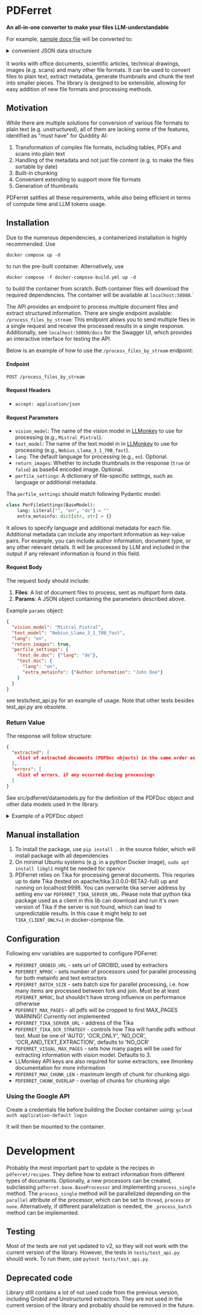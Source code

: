 # PDFerret

**An all-in-one converter to make your files LLM-understandable**

For example, [sample docx file](https://www2.hu-berlin.de/stadtlabor/wp-content/uploads/2021/12/sample3.docx) will be converted to:
<details>

<summary>convenient JSON data structure</summary>

```json
{
  "extracted": [
    {
      "metainfo": {
        "doi": "",
        "title": "Accessible Document Sample",
        "document_type": "Technical Guide",
        "search_description": "Accessible Document Sample, headings, lists, images, tables, columns, screen readers, web accessibility",
        "abstract": "This document demonstrates accessibility techniques for headings, lists, images, tables, and columns. It includes eight section headings, ordered and unordered lists, links to different locations and downloadable documents, and images with alternate text. The document also features simple and complex tables, including one with merged cells. Additionally, it showcases the use of columns and explains how to create them correctly for accessibility. The document is designed to be completely accessible using assistive technologies such as screen readers.",
        "authors": [],
        "pub_date": "",
        "mentioned_date": "",
        "language": "en",
        "detected_language": "en",
        "file_features": {
          "filename": "sample3.docx",
          "file": null,
          "is_scanned": null
        },
        "npages": null,
        "thumbnail": "<base64 encoded thumbnail>",
        "extra_metainfo": null,
        "ai_metadata": ""
      },
      "chunks": [
        {
          "page": null,
          "coordinates": null,
          "section": "",
          "prefix": "",
          "non_embeddable_content": "",
          "text": " # Sample Document\nThis document was created using accessibility techniques for headings, lists, image alternate text, tables, and columns. It should\nbe completely accessible using assistive technologies such as screen readers.\n## Headings\nThere are eight section headings in this document. At the beginning, \\\"Sample Document\\\" is a level 1 heading. The main section\nheadings, such as \\\"Headings\\\" and \\\"Lists\\\" are level 2 headings. The Tables section contains two sub-headings, \\\"Simple Table\\\"\nand \\\"Complex Table,\\\" which are both level 3 headings.\n## Lists\nThe following outline of the sections of this document is an ordered (numbered) list with six items. The fifth item, \\\"Tables,\\\"\ncontains a nested unordered (bulleted) list with two items.\n1.  Headings\n2.  Lists 3.  Links\n4.  Images\n5.  Tables\n-   Simple Tables\n-   Complex Tables\n6.  Columns\n## Links\nIn web documents, links can point different locations on the page, different pages, or even downloadable documents, such as Word\ndocuments or PDFs:\n[Top of this Page](#sample-document)\\\n[Sample Document](http://www.dhs.state.il.us/page.aspx?item=67072)\\\n[Sample Document (docx)](http://www.dhs.state.il.us/OneNetLibrary/27897/documents/Initiatives/IITAA/Sample-Document.docx) ## Images\nFor example, there is an image of the web accessibility symbol to the left of this paragraph. Its alternate text is \\\"Web Access\nSymbol\\\".\nAlt text should communicate what an image means, not how it looks.\ngraphs, require long descriptions, but not all document types allow that. In web pages, long descriptions may b",
          "suffix": "e provided in\nseveral ways: on the page below the image, via a link below the image, or via a link o",
          "locked": false,
          "chunk_type": "text"
        },
        {
          "page": null,
          "coordinates": null,
          "section": "",
          "prefix": "uire long descriptions, but not all document types allow that. In web pages, long descriptions may b",
          "non_embeddable_content": "",
          "text": "e provided in\nseveral ways: on the page below the image, via a link below the image, or via a link on the image.\n## Tables\n### Simple Tables\nSimple tables have a uniform number of columns and rows, without any merged cells:\n  ----------------------------------------------------------------------------------------------------------------------------------\n  **Screen Reader**                                       **Responses**                               **Share**\n  ------------------------------------------------------- ------------------------------------------- ------------------------------   JAWS                                                    853                                         49%\n  NVDA                                                    238                                         14%\n  Window-Eyes                                             214                                         12%\n  System Access                                           181                                         10%\n  VoiceOver                                               159                                         9%\n  ----------------------------------------------------------------------------------------------------------------------------------\n### Complex Tables\nThe following is a complex table, using merged cells as headers for sections within the table. This can\\'t be made accessible in\nall types of documents:\n  ----------------------------------------------------------------------------------------------------------------------------------",
          "suffix": "--\n                           **May 2012**                                          **September 2010",
          "locked": false,
          "chunk_type": "text"
        },
        {
          "page": null,
          "coordinates": null,
          "section": "",
          "prefix": "----------------------------------------------------------------------------------------------------",
          "non_embeddable_content": "",
          "text": "--\n                           **May 2012**                                          **September 2010**         \n  ------------------------ -------------------------- -------------------------- -------------------------- --------------------------   **Screen Reader**        **Responses**              **Share**                  **Responses**              **Share**\n  JAWS                     853                        49%                        727                        59%\n  NVDA                     238                        14%                        105                        9%\n  Window-Eyes              214                        12%                        138                        11%\n  System Access            181                        10%                        58                         5%\n  VoiceOver                159                        9%                         120                        10%\n  ------------------------------------------------------------------------------------------------------------------------------------\n## Columns\nThis is an example of columns. With columns, the page is split into two or more horizontal sections. Unlike tables, in which you\nusually read across a row and then down to the next, in columns, you read down a column and then across to the next.\\\nWhen columns are not created correctly, screen readers may run lines together, reading the first line of the first column, then\nthe first line of the second column, then the second line of the first column, and so on. Obviously, that is not accessible",
          "suffix": "",
          "locked": false,
          "chunk_type": "text"
        }
      ],
      "full_text": "# Sample Document\nThis document was created using accessibility techniques for headings, lists, image alternate text, tables, and columns. It should\nbe completely accessible using assistive technologies such as screen readers.\n## Headings\nThere are eight section headings in this document. At the beginning, \\\"Sample Document\\\" is a level 1 heading. The main section\nheadings, such as \\\"Headings\\\" and \\\"Lists\\\" are level 2 headings. The Tables section contains two sub-headings, \\\"Simple Table\\\"\nand \\\"Complex Table,\\\" which are both level 3 headings.\n## Lists\nThe following outline of the sections of this document is an ordered (numbered) list with six items. The fifth item, \\\"Tables,\\\"\ncontains a nested unordered (bulleted) list with two items.\n1.  Headings\n2.  Lists\n3.  Links\n4.  Images\n5.  Tables\n-   Simple Tables\n-   Complex Tables\n6.  Columns\n## Links\nIn web documents, links can point different locations on the page, different pages, or even downloadable documents, such as Word\ndocuments or PDFs:\n[Top of this Page](#sample-document)\\\n[Sample Document](http://www.dhs.state.il.us/page.aspx?item=67072)\\\n[Sample Document (docx)](http://www.dhs.state.il.us/OneNetLibrary/27897/documents/Initiatives/IITAA/Sample-Document.docx)\n## Images\nFor example, there is an image of the web accessibility symbol to the left of this paragraph. Its alternate text is \\\"Web Access\nSymbol\\\".\nAlt text should communicate what an image means, not how it looks.\ngraphs, require long descriptions, but not all document types allow that. In web pages, long descriptions may be provided in\nseveral ways: on the page below the image, via a link below the image, or via a link on the image.\n## Tables\n### Simple Tables\nSimple tables have a uniform number of columns and rows, without any merged cells:\n  ----------------------------------------------------------------------------------------------------------------------------------\n  **Screen Reader**                                       **Responses**                               **Share**\n  ------------------------------------------------------- ------------------------------------------- ------------------------------\n  JAWS                                                    853                                         49%\n  NVDA                                                    238                                         14%\n  Window-Eyes                                             214                                         12%\n  System Access                                           181                                         10%\n  VoiceOver                                               159                                         9%\n  ----------------------------------------------------------------------------------------------------------------------------------\n### Complex Tables\nThe following is a complex table, using merged cells as headers for sections within the table. This can\\'t be made accessible in\nall types of documents:\n  ------------------------------------------------------------------------------------------------------------------------------------\n                           **May 2012**                                          **September 2010**         \n  ------------------------ -------------------------- -------------------------- -------------------------- --------------------------\n  **Screen Reader**        **Responses**              **Share**                  **Responses**              **Share**\n  JAWS                     853                        49%                        727                        59%\n  NVDA                     238                        14%                        105                        9%\n  Window-Eyes              214                        12%                        138                        11%\n  System Access            181                        10%                        58                         5%\n  VoiceOver                159                        9%                         120                        10%\n  ------------------------------------------------------------------------------------------------------------------------------------\n## Columns\nThis is an example of columns. With columns, the page is split into two or more horizontal sections. Unlike tables, in which you\nusually read across a row and then down to the next, in columns, you read down a column and then across to the next.\\\nWhen columns are not created correctly, screen readers may run lines together, reading the first line of the first column, then\nthe first line of the second column, then the second line of the first column, and so on. Obviously, that is not accessible.\n"
    }
  ],
  "errors": []
}
```

</details>  
<br>
It works with office documents, scientific articles, technical drawings, images (e.g. scans) and many other file formats. It can be used to convert files to plain text, extract metadata, generate thumbnails and chunk the text into smaller pieces. The library is designed to be extensible, allowing for easy addition of new file formats and processing methods.

## Motivation

While there are multiple solutions for conversion of various file formats to plain text (e.g. unstructured), all of them are lacking some of the features, identified as "must have" for Quiddity AI:

1) Transformation of complex file formats, including tables, PDFs and scans into plain text
2) Handling of the metadata and not just file content (e.g. to make the files sortable by date)
3) Built-in chunking
4) Convenient extending to support more file formats
5) Generation of thumbnails

PDFerret satifies all these requirements, while also being efficient in terms of compute time and LLM tokens usage.


## Installation

Due to the numerous dependencies, a containerized installation is highly recommended. Use
```
docker compose up -d
```
to run the pre-built container. Alternatively, use
```
docker compose -f docker-compose-build.yml up -d
```
to build the container from scratch. Both container files will download the required dependencies. The container will be available at `localhost:58080`.`

The API provides an endpoint to process multiple document files and extract structured information. There are single endpoint available:   
`/process_files_by_stream`: This endpoint allows you to send multiple files in a single request and receive the processed results in a single response.
Additionally, see `localhost:58080/docs` for the Swagger UI, which provides an interactive interface for testing the API.

Below is an example of how to use the `/process_files_by_stream` endpoint:

#### Endpoint
`POST /process_files_by_stream`

#### Request Headers
- `accept: application/json`

#### Request Parameters
- `vision_model`: The name of the vision model in [LLMonkey](https://github.com/QuiddityAI/LLMonkey) to use for processing (e.g., `Mistral_Pixtral`).
- `text_model`: The name of the text model in in [LLMonkey](https://github.com/QuiddityAI/LLMonkey) to use for processing (e.g., `Nebius_Llama_3_1_70B_fast`).
- `lang`: The default language for processing (e.g., `en`). Optional.
- `return_images`: Whether to include thumbnails in the response (`true` or `false`) as base64 encoded image. Optional.
- `perfile_settings`: A dictionary of file-specific settings, such as language or additional metadata.

Tha `perfile_settings` should match following Pydantic model:
```python
class PerFileSettings(BaseModel):
    lang: Literal["", "en", "de"] = ""
    extra_metainfo: dict[str, str] = {}
```
It allows to specify language and additional metadata for each file. Additional metadata can include any important information as key-value pairs. For example, you can include author information, document type, or any other relevant details. It will be processed by LLM and included in the output if any relevant information is found in this field.

#### Request Body
The request body should include:
1. **Files**: A list of document files to process, sent as multipart form data.
2. **Params**: A JSON object containing the parameters described above.

Example `params` object:
```json
{
  "vision_model": "Mistral_Pixtral",
  "text_model": "Nebius_Llama_3_1_70B_fast",
  "lang": "en",
  "return_images": true,
  "perfile_settings": {
    "test_de.doc": {"lang": "de"},
    "test.doc": {
      "lang": "en",
      "extra_metainfo": {"Author information": "John Doe"}
    }
  }
}
```
see tests/test_api.py for an example of usage. Note that other tests besides test_api.py are obsolete.

### Return Value

The response will follow structure:
```json
{
  "extracted": [
    <list of extracted documents (PDFDoc objects) in the same order as they were sent>
  ],
  "errors": [
    <list of errors, if any occurred during processing>
  ]
}
```
See src/pdferret/datamodels.py for the definition of the PDFDoc object and other data models used in the library.

<details>

<summary>Example of a PDFDoc object</summary>

PDFDoc object will contain the following fields:
```json
{
  "metainfo": {
    "doi": "",
    "title": "",
    "document_type": "",
    "search_description": "",
    "abstract": "",
    "authors": [],
    "pub_date": "",
    "mentioned_date": "",
    "language": "",
    "detected_language": "",
    "file_features": {
      "filename": "",
      "file": null,
      "is_scanned": null
    },
    "npages": null,
    "thumbnail": "<base64 encoded thumbnail>",
    "extra_metainfo": null,
    "ai_metadata": ""
  },
  "chunks": [
    <list of chunks>
  ],
  "full_text": "<full text of the document>"
}
```
The `chunks` field will contain a list of chunks, each with the following fields:
```json
{
  "page": null, // page number of the chunk
  "coordinates": null, // coordinates of the chunk in the document, not implemented yet
  "section": "", // section name of the chunk, not implemented yet
  "prefix": "", // prefix of the chunk
  "non_embeddable_content": "", // non-embeddable content of the chunk e.g. images
  "text": "<chunk text>", // the text of the chunk
  "suffix": "<chunk suffix>", // the suffix of the chunk
  "locked": false, // shows if the chunk can be concatenated with the next chunk, only used under the hood
  "chunk_type": "<type of chunk>" 
}
```

The `chunk_type` field can be one of the following:
- `text`: Regular text chunk
- `figure`: Image or figure chunk
- `table`: Table chunk
- `equation`: Equation chunk
- `other`: Other type of chunk

</details>

## Manual installation

1. To install the package, use `pip install .` in the source folder, which will install package with all dependencies
2. On minimal Ubuntu systems (e.g. in a python Docker image), `sudo apt install libgl1` might be needed for opencv
3. PDFerret relies on Tika for processing general documents. This requries up to date Tika (tested on apache/tika:3.0.0.0-BETA2-full) up and running on localhost:9998. You can overwrite tika server address by setting env var `PDFERRET_TIKA_SERVER_URL`.
Please note that python tika package used as a client in this lib can download and run it's own version of Tika if the server is not found, which can lead to unpredictable results. In this case it might help to set `TIKA_CLIENT_ONLY=1` in docker-compose file.

## Configuration

Following env variables are supported to configure PDFerret:
- `PDFERRET_GROBID_URL` - sets url of GROBID, used by extractors
- `PDFERRET_NPROC` - sets number of processors used for parallel processing for both metainfo and text extractors
- `PDFERRET_BATCH_SIZE` - sets batch size for parallel processing, i.e. how many items are processed between fork and join. Must be at least `PDFERRET_NPROC`, but shouldn't have strong influence on performance otherwise
- `PDFERRET_MAX_PAGES` - all pdfs will be cropped to first MAX_PAGES WARNING! Currently not implemented
- `PDFERRET_TIKA_SERVER_URL` - address of the Tika
- `PDFERRET_TIKA_OCR_STRATEGY` - controls how Tika will handle pdfs without text. Must be one of 'AUTO', 'OCR_ONLY', 'NO_OCR', 'OCR_AND_TEXT_EXTRACTION', defaults to 'NO_OCR'
- `PDFERRET_VISUAL_MAX_PAGES` - sets how many pages will be used for extracting information with vision model. Defaults to 3.
- LLMonkey API keys are also required for some extractors, see llmonkey documentation for more information
- `PDFERRET_MAX_CHUNK_LEN` - maximum length of chunk for chunking algo
- `PDFERRET_CHUNK_OVERLAP` - overlap of chunks for chunking algo

### Using the Google API

Create a credentials file before building the Docker container using:
`gcloud auth application-default login`

It will then be mounted to the container.



# Development
Probably the most important part to update is the recipes in `pdferret/recipes`. They define how to extract information from different types of documents. Optionally, a new processors can be created, subclassing `pdferret.base.BaseProcessor` and implementing `process_single` method. The `process_single` method will be parallelized depending on the `parallel` attribute of the processor, which can be set to `thread`, `process` or `none`. Alternatively, if different parallelization is needed, the `_process_batch` method can be implemented.

## Testing

Most of the tests are not yet updated to v2, so they will not work with the current version of the library. However, the tests in `tests/test_api.py` should work. To run them, use `pytest tests/test_api.py`.

## Deprecated code

Library still contains a lot of not used code from the previous version, including Grobid and Unstructured extractors.
They are not used in the current version of the library and probably should be removed in the future.
